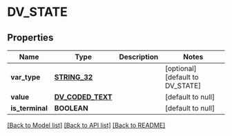 # DV_STATE

## Properties
Name | Type | Description | Notes
------------ | ------------- | ------------- | -------------
**var_type** | [**STRING_32**](STRING_32.md) |  | [optional] [default to DV_STATE]
**value** | [**DV_CODED_TEXT**](DvCodedText.md) |  | [default to null]
**is_terminal** | **BOOLEAN** |  | [default to null]

[[Back to Model list]](../README.md#documentation-for-models) [[Back to API list]](../README.md#documentation-for-api-endpoints) [[Back to README]](../README.md)


